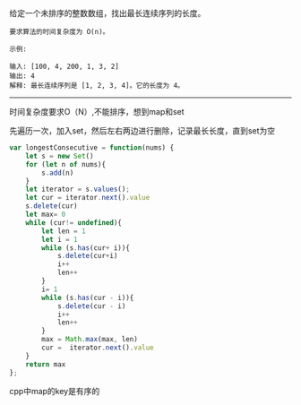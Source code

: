 给定一个未排序的整数数组，找出最长连续序列的长度。

```case
要求算法的时间复杂度为 O(n)。

示例:

输入: [100, 4, 200, 1, 3, 2]
输出: 4
解释: 最长连续序列是 [1, 2, 3, 4]。它的长度为 4。
```

---

时间复杂度要求O（N）,不能排序，想到map和set

先遍历一次，加入set，然后左右两边进行删除，记录最长长度，直到set为空

```javascript
var longestConsecutive = function(nums) {
    let s = new Set()
    for (let n of nums){
        s.add(n)
    }
    let iterator = s.values();
    let cur = iterator.next().value
    s.delete(cur)
    let max= 0
    while (cur!= undefined){
        let len = 1
        let i = 1
        while (s.has(cur+ i)){
            s.delete(cur+i)
            i++
            len++
        }
        i= 1
        while (s.has(cur - i)){
            s.delete(cur - i)
            i++
            len++
        }
        max = Math.max(max, len)
        cur =  iterator.next().value
    }
    return max
};
```

cpp中map的key是有序的
